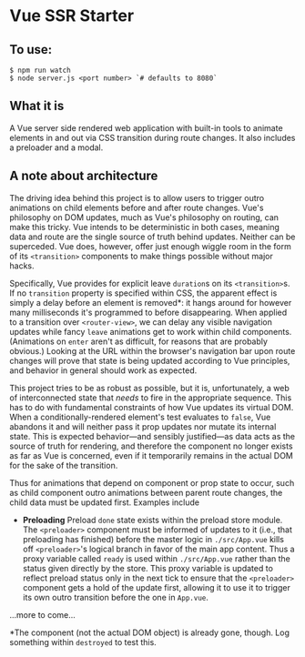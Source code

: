 # Vue SSR Starter

## To use:

```
$ npm run watch
$ node server.js <port number> `# defaults to 8080`
```

## What it is

A Vue server side rendered web application with built-in tools to animate elements in and out via CSS transition during route changes. It also includes a preloader and a modal.

## A note about architecture

The driving idea behind this project is to allow users to trigger outro animations on child elements before and after route changes. Vue's philosophy on DOM updates, much as Vue's philosophy on routing, can make this tricky. Vue intends to be deterministic in both cases, meaning data and route are the single source of truth behind updates. Neither can be superceded. Vue does, however, offer just enough wiggle room in the form of its `<transition>` components to make things possible without major hacks.

Specifically, Vue provides for explicit leave `duration`s on its `<transition>`s. If no `transition` property is specified within CSS, the apparent effect is simply a delay before an element is removed\*: it hangs around for however many milliseconds it's programmed to before disappearing. When applied to a transition over `<router-view>`, we can delay any visible navigation updates while fancy `leave` animations get to work within child components. (Animations on `enter` aren't as difficult, for reasons that are probably obvious.) Looking at the URL within the browser's navigation bar upon route changes will prove that state is being updated according to Vue principles, and behavior in general should work as expected.

This project tries to be as robust as possible, but it is, unfortunately, a web of interconnected state that *needs* to fire in the appropriate sequence. This has to do with fundamental constraints of how Vue updates its virtual DOM. When a conditionally-rendered element's test evaluates to `false`, Vue abandons it and will neither pass it prop updates nor mutate its internal state. This is expected behavior—and sensibly justified—as data acts as the source of truth for rendering, and therefore the component no longer exists as far as Vue is concerned, even if it temporarily remains in the actual DOM for the sake of the transition.

Thus for animations that depend on component or prop state to occur, such as child component outro animations between parent route changes, the child data must be updated first. Examples include

* **Preloading** Preload `done` state exists within the preload store module. The `<preloader>` component must be informed of updates to it (i.e., that preloading has finished) before the master logic in `./src/App.vue` kills off `<preloader>`'s logical branch in favor of the main app content. Thus a proxy variable called `ready` is used within `./src/App.vue` rather than the status given directly by the store. This proxy variable is updated to reflect preload status only in the next tick to ensure that the `<preloader>` component gets a hold of the update first, allowing it to use it to trigger its own outro transition before the one in `App.vue`.

...more to come...

\*The component (not the actual DOM object) is already gone, though. Log something within `destroyed` to test this.
